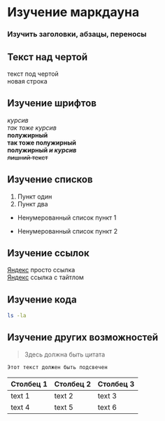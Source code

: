 # Изучение маркдауна  
### Изучить заголовки, абзацы, переносы  
Текст над чертой  
---  
текст под чертой <br>
новая строка

## Изучение шрифтов  
*курсив*  
_так тоже курсив_  
**полужирный**  
__так тоже полужирный__  
**полужирный _и курсив_**  
~~лишний текст~~  

## Изучение списков  
1. Пункт один  
2. Пункт два  
* Ненумерованный список пункт 1  
- Ненумерованный список пункт 2  

## Изучение ссылок
[Яндекс](https://www.yandex.ru) просто ссылка  
[Яндекс](https://www.yandex.ru "Я Yandex!") ссылка с тайтлом  

## Изучение кода  
```bash
ls -la
```  

## Изучение других возможностей  
> Здесь должна быть цитата  


`Этот текст должен быть подсвечен`  

  
|Столбец 1    | Столбец 2    | Столбец 3|  
|-------------|--------------|----------|
|text 1       | text 2       | text 3   |
|text 4       | text 5       | text 6   |